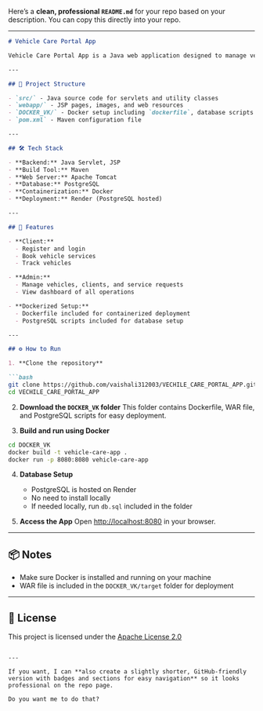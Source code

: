 Here’s a **clean, professional `README.md`** for your repo based on your description. You can copy this directly into your repo.

---

````markdown
# Vehicle Care Portal App

Vehicle Care Portal App is a Java web application designed to manage vehicle services, client registrations, and administrative operations. It allows vehicle owners to register, book services, and track their vehicles, while administrators can efficiently manage vehicles, service requests, and client data.

---

## 📂 Project Structure

- `src/` - Java source code for servlets and utility classes  
- `webapp/` - JSP pages, images, and web resources  
- `DOCKER_VK/` - Docker setup including `dockerfile`, database scripts (`db.sql`), and WAR deployment target  
- `pom.xml` - Maven configuration file  

---

## 🛠️ Tech Stack

- **Backend:** Java Servlet, JSP  
- **Build Tool:** Maven  
- **Web Server:** Apache Tomcat  
- **Database:** PostgreSQL  
- **Containerization:** Docker  
- **Deployment:** Render (PostgreSQL hosted)  

---

## 🚀 Features

- **Client:**  
  - Register and login  
  - Book vehicle services  
  - Track vehicles  

- **Admin:**  
  - Manage vehicles, clients, and service requests  
  - View dashboard of all operations  

- **Dockerized Setup:**  
  - Dockerfile included for containerized deployment  
  - PostgreSQL scripts included for database setup  

---

## ⚙️ How to Run

1. **Clone the repository**  

```bash
git clone https://github.com/vaishali312003/VECHILE_CARE_PORTAL_APP.git
cd VECHILE_CARE_PORTAL_APP
````

2. **Download the `DOCKER_VK` folder**
   This folder contains Dockerfile, WAR file, and PostgreSQL scripts for easy deployment.

3. **Build and run using Docker**

```bash
cd DOCKER_VK
docker build -t vehicle-care-app .
docker run -p 8080:8080 vehicle-care-app
```

4. **Database Setup**

   * PostgreSQL is hosted on Render
   * No need to install locally
   * If needed locally, run `db.sql` included in the folder

5. **Access the App**
   Open [http://localhost:8080](http://localhost:8080) in your browser.

---

## 📦 Notes

* Make sure Docker is installed and running on your machine
* WAR file is included in the `DOCKER_VK/target` folder for deployment

---

## 📄 License

This project is licensed under the [Apache License 2.0](LICENSE)

```

---

If you want, I can **also create a slightly shorter, GitHub-friendly version with badges and sections for easy navigation** so it looks professional on the repo page.  

Do you want me to do that?
```
